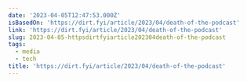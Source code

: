 ```yaml
---
date: '2023-04-05T12:47:53.000Z'
isBasedOn: 'https://dirt.fyi/article/2023/04/death-of-the-podcast'
link: 'https://dirt.fyi/article/2023/04/death-of-the-podcast'
slug: 2023-04-05-httpsdirtfyiarticle202304death-of-the-podcast
tags:
  - media
  - tech
title: 'https://dirt.fyi/article/2023/04/death-of-the-podcast'
---
```


